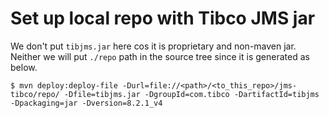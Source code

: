 # Set up local repo with Tibco JMS jar

We don't put `tibjms.jar` here cos it is proprietary and non-maven jar.
Neither we will put `./repo` path in the source tree since it is generated as below.

```
$ mvn deploy:deploy-file -Durl=file://<path>/<to_this_repo>/jms-tibco/repo/ -Dfile=tibjms.jar -DgroupId=com.tibco -DartifactId=tibjms -Dpackaging=jar -Dversion=8.2.1_v4
```
